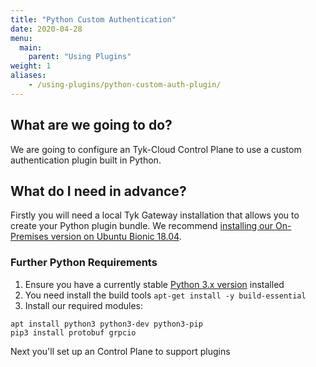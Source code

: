 ```yaml
---
title: "Python Custom Authentication"
date: 2020-04-28
menu:
  main:
    parent: "Using Plugins"
weight: 1
aliases:
    - /using-plugins/python-custom-auth-plugin/
---
```


## What are we going to do?

We are going to configure an Tyk-Cloud Control Plane to use a custom authentication plugin built in Python.

## What do I need in advance?

Firstly you will need a local Tyk Gateway installation that allows you to create your Python plugin bundle. We recommend [installing our On-Premises version on Ubuntu Bionic 18.04](/docs/getting-started/installation/with-tyk-on-premises/on-ubuntu/).

### Further Python Requirements

1. Ensure you have a currently stable [Python 3.x version](https://www.python.org/downloads/) installed 
2. You need install the build tools `apt-get install -y build-essential`
3. Install our required modules:

```{.copyWrapper}
apt install python3 python3-dev python3-pip
pip3 install protobuf grpcio
```

Next you'll set up an Control Plane to support plugins

